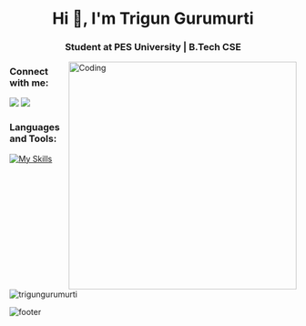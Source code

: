<h1 align="center">Hi 👋, I'm Trigun Gurumurti</h1>
<h3 align="center">Student at PES University | B.Tech CSE</h3>
<img align="right" alt="Coding" width="400" src="https://camo.githubusercontent.com/2366b34bb903c09617990fb5fff4622f3e941349e846ddb7e73df872a9d21233/68747470733a2f2f63646e2e6472696262626c652e636f6d2f75736572732f3733303730332f73637265656e73686f74732f363538313234332f6176656e746f2e676966">
<h3 align="left">Connect with me:</h3>

[![](https://img.shields.io/badge/Gmail-D14836?style=for-the-badge&logo=gmail&logoColor=white)](mailto:triguntamragouri@gmail.com)
[![](https://img.shields.io/badge/linkedin-%231E77B5.svg?&style=for-the-badge&logo=linkedin)](https://in.linkedin.com/in/trigun2005/)

<h3 align="left">Languages and Tools:</h3>

[![My Skills](https://skillicons.dev/icons?i=cpp,html,css,js,c,py)](https://github.com/TrigunGurumurti)
<p><img align="center" src="https://github-readme-stats.vercel.app/api/top-langs?username=trigungurumurti&show_icons=true&locale=en&layout=compact" alt="trigungurumurti" /></p>

![footer](https://user-images.githubusercontent.com/10498744/210157572-1fca0242-8af2-46a6-bfa3-666ffd40ebde.svg)
